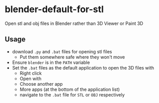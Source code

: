 # blender-default-for-stl
Open stl and obj files in Blender rather than 3D Viewer or Paint 3D
## Usage
- download `.py` and `.bat` files for opening stl files
    - Put them somewhere safe where they won't move
- Ensure `blender` is in the `PATH` variable
- Set the `.bat` files as the default application to open the 3D files with
    - Right click
    - Open with
    - Choose another app
    - More apps (at the bottom of the application list)
    - navigate to the `.bat` file for `STL` or `OBJ` respectively